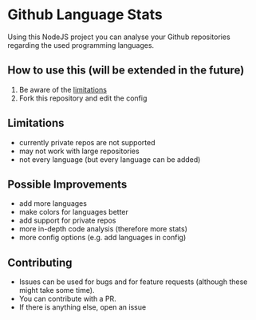 # Github Language Stats

Using this NodeJS project you can analyse your Github repositories regarding the used programming languages.

## How to use this (will be extended in the future)

1. Be aware of the [limitations](#limitations)
2. Fork this repository and edit the config

## Limitations

-   currently private repos are not supported
-   may not work with large repositories
-   not every language (but every language can be added)

## Possible Improvements

-   add more languages
-   make colors for languages better
-   add support for private repos
-   more in-depth code analysis (therefore more stats)
-   more config options (e.g. add languages in config)

## Contributing

-   Issues can be used for bugs and for feature requests (although these might take some time).
-   You can contribute with a PR.
-   If there is anything else, open an issue
